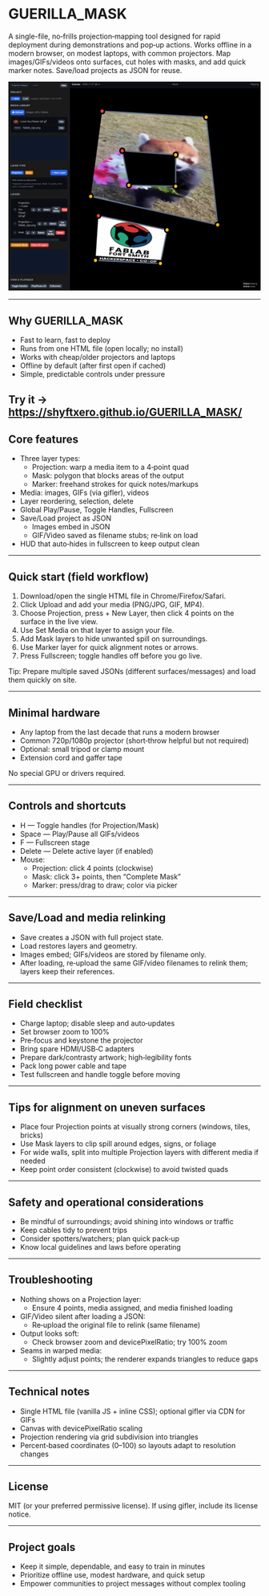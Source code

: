 # GUERILLA_MASK

A single-file, no‑frills projection‑mapping tool designed for rapid deployment during demonstrations and pop‑up actions. Works offline in a modern browser, on modest laptops, with common projectors. Map images/GIFs/videos onto surfaces, cut holes with masks, and add quick marker notes. Save/load projects as JSON for reuse.

![guerilla_mask ui ](showoff.png "the page")

---
 
## Why GUERILLA_MASK

- Fast to learn, fast to deploy
- Runs from one HTML file (open locally; no install)
- Works with cheap/older projectors and laptops
- Offline by default (after first open if cached)
- Simple, predictable controls under pressure

Try it -> https://shyftxero.github.io/GUERILLA_MASK/
---

## Core features

- Three layer types:
  - Projection: warp a media item to a 4‑point quad
  - Mask: polygon that blocks areas of the output
  - Marker: freehand strokes for quick notes/markups
- Media: images, GIFs (via gifler), videos
- Layer reordering, selection, delete
- Global Play/Pause, Toggle Handles, Fullscreen
- Save/Load project as JSON
  - Images embed in JSON
  - GIF/Video saved as filename stubs; re‑link on load
- HUD that auto‑hides in fullscreen to keep output clean

---

## Quick start (field workflow)

1. Download/open the single HTML file in Chrome/Firefox/Safari.
2. Click Upload and add your media (PNG/JPG, GIF, MP4).
3. Choose Projection, press + New Layer, then click 4 points on the surface in the live view.
4. Use Set Media on that layer to assign your file.
5. Add Mask layers to hide unwanted spill on surroundings.
6. Use Marker layer for quick alignment notes or arrows.
7. Press Fullscreen; toggle handles off before you go live.

Tip: Prepare multiple saved JSONs (different surfaces/messages) and load them quickly on site.

---

## Minimal hardware

- Any laptop from the last decade that runs a modern browser
- Common 720p/1080p projector (short‑throw helpful but not required)
- Optional: small tripod or clamp mount
- Extension cord and gaffer tape

No special GPU or drivers required.

---

## Controls and shortcuts

- H — Toggle handles (for Projection/Mask)
- Space — Play/Pause all GIFs/videos
- F — Fullscreen stage
- Delete — Delete active layer (if enabled)
- Mouse:
  - Projection: click 4 points (clockwise)
  - Mask: click 3+ points, then “Complete Mask”
  - Marker: press/drag to draw; color via picker

---

## Save/Load and media relinking

- Save creates a JSON with full project state.
- Load restores layers and geometry.
- Images embed; GIFs/videos are stored by filename only.
- After loading, re‑upload the same GIF/video filenames to relink them; layers keep their references.

---

## Field checklist

- Charge laptop; disable sleep and auto‑updates
- Set browser zoom to 100%
- Pre‑focus and keystone the projector
- Bring spare HDMI/USB‑C adapters
- Prepare dark/contrasty artwork; high‑legibility fonts
- Pack long power cable and tape
- Test fullscreen and handle toggle before moving

---

## Tips for alignment on uneven surfaces

- Place four Projection points at visually strong corners (windows, tiles, bricks)
- Use Mask layers to clip spill around edges, signs, or foliage
- For wide walls, split into multiple Projection layers with different media if needed
- Keep point order consistent (clockwise) to avoid twisted quads

---

## Safety and operational considerations

- Be mindful of surroundings; avoid shining into windows or traffic
- Keep cables tidy to prevent trips
- Consider spotters/watchers; plan quick pack‑up
- Know local guidelines and laws before operating

---

## Troubleshooting

- Nothing shows on a Projection layer:
  - Ensure 4 points, media assigned, and media finished loading
- GIF/Video silent after loading a JSON:
  - Re‑upload the original file to relink (same filename)
- Output looks soft:
  - Check browser zoom and devicePixelRatio; try 100% zoom
- Seams in warped media:
  - Slightly adjust points; the renderer expands triangles to reduce gaps

---

## Technical notes

- Single HTML file (vanilla JS + inline CSS); optional gifler via CDN for GIFs
- Canvas with devicePixelRatio scaling
- Projection rendering via grid subdivision into triangles
- Percent‑based coordinates (0–100) so layouts adapt to resolution changes

---

## License

MIT (or your preferred permissive license). If using gifler, include its license notice.

---

## Project goals

- Keep it simple, dependable, and easy to train in minutes
- Prioritize offline use, modest hardware, and quick setup
- Empower communities to project messages without complex tooling
